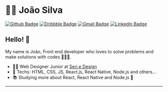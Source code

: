 # :man_technologist: João Silva

[![Github Badge](https://img.shields.io/badge/-Github-000?style=flat-square&logo=Github&logoColor=white&link=https://github.com/JVictor07)](https://github.com/JVictor07)
[![Dribbble Badge](https://img.shields.io/badge/-Dribbble-%23EA4C89?style=flat-square&logo=Dribbble&logoColor=white&link=https://dribbble.com/Jvictor07)](https://dribbble.com/Jvictor07)
[![Gmail Badge](https://img.shields.io/badge/-Gmail-c14438?style=flat-square&logo=Gmail&logoColor=white&link=mailto:joaovictorms07@gmail.com)](mailto:joaovictorms07@gmail.com)
[![Linkedin Badge](https://img.shields.io/badge/-LinkedIn-blue?style=flat-square&logo=Linkedin&logoColor=white&link=https://www.linkedin.com/in/jv-silva/)](https://www.linkedin.com/in/jv-silva/)


## Hello! 👋

My name is João, Front end developer who loves to solve problems and make solutions with codes 👨🏻‍💻.

- :office_worker: Web Designer Junior at <a href="https://seriedesign.com.br/" target="_blank">Seri.e Design</a>
- 🔧 Techs: HTML, CSS, JS, React.js, React Native, Node.js and others...
- :books: Studying more about React, React Native and Node.js :blue_heart:

---

